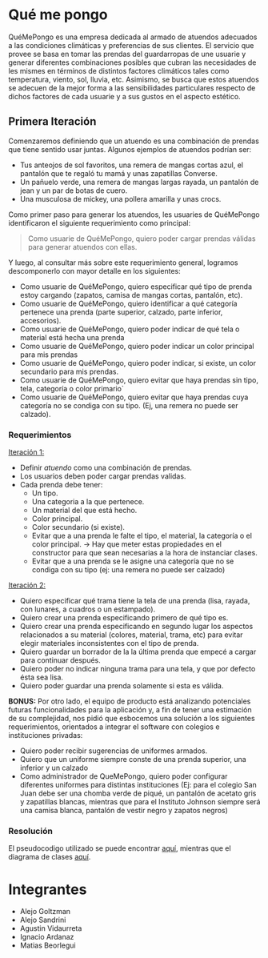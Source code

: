# Qué me pongo

QuéMePongo es una empresa dedicada al armado de atuendos adecuados a las condiciones climáticas y preferencias de sus 
clientes. El servicio que provee se basa en tomar las prendas del guardarropas de une usuarie y generar diferentes 
combinaciones posibles que cubran las necesidades de les mismes en términos de distintos factores climáticos tales como
temperatura, viento, sol, lluvia, etc. Asimismo, se busca que estos atuendos se adecuen de la mejor forma a las 
sensibilidades particulares respecto de dichos factores de cada usuarie y a sus gustos en el aspecto estético.

## Primera Iteración

Comenzaremos definiendo que un atuendo es una combinación de prendas que tiene sentido usar juntas. Algunos ejemplos de 
atuendos podrían ser:
- Tus anteojos de sol favoritos, una remera de mangas cortas azul, el pantalón que te regaló tu mamá y unas zapatillas 
  Converse.
- Un pañuelo verde, una remera de mangas largas rayada, un pantalón de jean y un par de botas de cuero.
- Una musculosa de mickey, una pollera amarilla y unas crocs.

Como primer paso para generar los atuendos, les usuaries de QuéMePongo identificaron el siguiente requerimiento como 
principal:

> Como usuarie de QuéMePongo, quiero poder cargar prendas válidas para generar atuendos con ellas.

Y luego, al consultar más sobre este requerimiento general, logramos descomponerlo con mayor detalle en los siguientes:
- Como usuarie de QuéMePongo, quiero especificar qué tipo de prenda estoy cargando (zapatos, camisa de mangas cortas,
  pantalón, etc).
- Como usuarie de QuéMePongo, quiero identificar a qué categoría pertenece una prenda (parte superior, calzado, parte
  inferior, accesorios).
- Como usuarie de QuéMePongo, quiero poder indicar de qué tela o material está hecha una prenda
- Como usuarie de QuéMePongo, quiero poder indicar un color principal para mis prendas
- Como usuarie de QuéMePongo, quiero poder indicar, si existe, un color secundario para mis prendas.
- Como usuarie de QuéMePongo, quiero evitar que haya prendas sin tipo, tela, categoría o color primario`
- Como usuarie de QuéMePongo, quiero evitar que haya prendas cuya categoría no se condiga con su tipo.
  (Ej, una remera no puede ser calzado).

### Requerimientos

<u>Iteración 1:</u>
- Definir _atuendo_ como una combinación de prendas.
- Los usuarios deben poder cargar prendas validas.
- Cada prenda debe tener: 
  * Un tipo.
  * Una categoria a la que pertenece.
  * Un material del que está hecho.
  * Color principal.
  * Color secundario (si existe).
  * Evitar que a una prenda le falte el tipo, el material, la categoría o el color principal. -> Hay que meter estas 
  propiedades en el constructor para que sean necesarias a la hora de instanciar clases.
  * Evitar que a una prenda se le asigne una categoría que no se condiga con su tipo
    (ej: una remera no puede ser calzado)

<u>Iteración 2:</u>
- Quiero especificar qué trama tiene la tela de una prenda (lisa, rayada, con lunares, 
  a cuadros o un estampado).
- Quiero crear una prenda especificando primero de qué tipo es.
- Quiero crear una prenda especificando en segundo lugar los aspectos relacionados a su 
  material (colores, material, trama, etc) para evitar elegir materiales inconsistentes con el tipo de prenda.
- Quiero guardar un borrador de la la última prenda que empecé a cargar para continuar 
  después.
- Quiero poder no indicar ninguna trama para una tela, y que por defecto ésta sea lisa.
- Quiero poder guardar una prenda solamente si esta es válida.

__BONUS:__ Por otro lado, el equipo de producto está analizando potenciales futuras funcionalidades para la aplicación 
y, a fin de tener una estimación de su complejidad, nos pidió que esbocemos una solución a los siguientes 
requerimientos, orientados a integrar el software con colegios e instituciones privadas:
- Quiero poder recibir sugerencias de uniformes armados.
- Quiero que un uniforme siempre conste de una prenda superior, una inferior y un calzado
- Como administrador de QueMePongo, quiero poder configurar diferentes uniformes para distintas instituciones 
  (Ej: para el colegio San Juan debe ser una chomba verde de piqué, un pantalón de acetato gris y zapatillas blancas, 
  mientras que para el Instituto Johnson siempre será una camisa blanca, pantalón de vestir negro y zapatos negros)



### Resolución

El pseudocodigo utilizado se puede encontrar [aquí](pseudocodigo.java), mientras que el diagrama de 
clases [aquí](diagrama.png).

# Integrantes

- Alejo Goltzman
- Alejo Sandrini
- Agustin Vidaurreta
- Ignacio Ardanaz
- Matias Beorlegui
